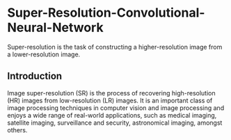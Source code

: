 # Super-Resolution-Convolutional-Neural-Network
Super-resolution is the task of constructing a higher-resolution image from a lower-resolution image.
## Introduction
Image super-resolution (SR) is the process of recovering high-resolution (HR) images from low-resolution (LR) images. It is an important class of image processing techniques in computer vision and image processing and enjoys a wide range of real-world applications, such as medical imaging, satellite imaging, surveillance and security, astronomical imaging, amongst others.
